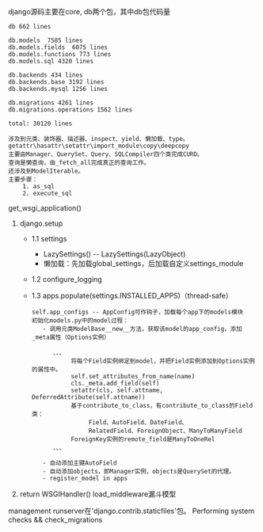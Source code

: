 
django源码主要在core, db两个包，其中db包代码量

    db 662 lines
    
    db.models  7585 lines
    db.models.fields  6075 lines
    db.models.functions 773 lines
    db.models.sql 4320 lines
    
    db.backends 434 lines
    db.backends.base 3192 lines
    db.backends.mysql 1256 lines
    
    db.migrations 4261 lines
    db.migrations.operations 1562 lines
    
    total: 30120 lines
    
    涉及到元类、装饰器、描述器、inspect、yield、懒加载、type。
    getattr\hasattr\setattr\import_module\copy\deepcopy
    主要由Manager、QuerySet、Query、SQLCompiler四个类完成CURD。
    查询是懒查询，由_fetch_all完成真正的查询工作。
    还涉及到ModelIterable。
    主要步骤：
        1. as_sql
        2. execute_sql
        
        
get_wsgi_application()
   1. django.setup
      - 1.1 settings 
         - LazySettings() -- LazySettings(LazyObject)
         - 懒加载：先加载global_settings，后加载自定义settings_module
      - 1.2 configure_logging
      - 1.3 apps.populate(settings.INSTALLED_APPS)（thread-safe）
      
            self.app_configs -- AppConfig可作钩子，加载每个app下的models模块
            初始化models.py中的model过程：
               - 调用元类ModelBase__new__方法，获取该model的app_config，添加_meta属性（Options实例）
               
                  、、、
                       将每个Field实例绑定到model，并把Field实例添加到Options实例的属性中。
                       self.set_attributes_from_name(name)
                       cls._meta.add_field(self)
                       setattr(cls, self.attname, DeferredAttribute(self.attname))
                       基于contribute_to_class，有contribute_to_class的Field类：
                            Field、AutoField、DateField、
                            RelatedField、ForeignObject、ManyToManyField
                       ForeignKey实例的remote_field是ManyToOneRel
                  、、、     
                       
               - 自动添加主键AutoField
               - 自动添加objects，即Manager实例，objects是QuerySet的代理。
               - register_model in apps 
               
   2. return WSGIHandler()
     load_middleware漏斗模型
     
management 
runserver在'django.contrib.staticfiles'包。
Performing system checks && check_migrations
             
